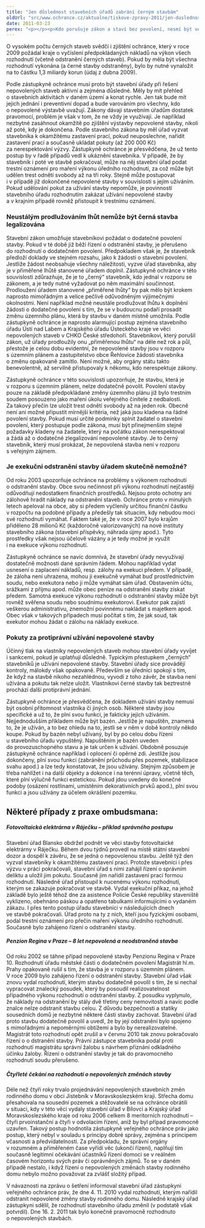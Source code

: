 ```yaml
---
title: "Jen důslednost stavebních úřadů zabrání černým stavbám"
oldUrl: "src/www.ochrance.cz/aktualne/tiskove-zpravy-2011/jen-duslednost-stavebnich-uradu-zabrani-cernym-stavbam"
date: 2011-03-23
perex: "<p></p><p>Kdo porušuje zákon a staví bez povolení, nesmí být ve výhodě oproti těm, kdo zákony respektují a dodržují. Pokud stavební úřady nebudou důsledně a přísně postihovat vlastníky „černých“ staveb, fakticky se staví na stranu porušování zákona. V právním státě není možné podobné jednání akceptovat. </p>"
---
```


<!-- imported from the old website -->

<p>O vysokém počtu černých staveb svědčí i zjištění ochránce, který v roce 2009 požádal kraje o vyčíslení předpokládaných nákladů na výkon všech rozhodnutí (včetně odstranění černých staveb). Pokud by měla být všechna rozhodnutí vykonána (a černé stavby odstraněny), bylo by nutné vynaložit na to částku 1,3 miliardy korun (údaj z dubna 2009).</p><p>Podle zástupkyně ochránce musí proto být stavební úřady při řešení nepovolených staveb aktivní a zejména důsledné. Měly by mít přehled o stavebních aktivitách v daném území a konat rychle. Jen tak bude mít jejich jednání i preventivní dopad a bude varováním pro všechny, kdo o nepovolené výstavbě uvažují. Zákony dávají stavebním úřadům dostatek pravomocí, problém je však v tom, že ne vždy je využívají. Je například nezbytné zasáhnout okamžitě po zjištění výstavby nepovolené stavby, nikoli až poté, kdy je dokončena. Podle stavebního zákona by měl úřad vyzvat stavebníka k okamžitému zastavení prací, pokud neuposlechne, nařídit zastavení prací a současně ukládat pokuty (až 200 000 Kč) za nerespektování výzvy. Zástupkyně ochránce je přesvědčena, že už tento postup by v řadě případů vedl k ukáznění stavebníka. V případě, že by stavebník i poté ve stavbě pokračoval, může na něj stavební úřad podat trestní oznámení pro maření výkonu úředního rozhodnutí, za což může být udělen trest odnětí svobody až na tři roky. Stejně může postupovat i v případě již dokončené nepovolené stavby v souvislosti s jejím užíváním. Pokud udělování pokut za užívání stavby nepomůže, je povinností stavebního úřadu rozhodnutím zakázat užívání nepovolené stavby a v krajním případě rovněž přistoupit k trestnímu oznámení.</p><h3><strong>Neustálým prodlužováním lhůt nemůže být černá stavba legalizována</strong></h3><p>Stavební zákon umožňuje stavebníkovi požádat o dodatečné povolení stavby. Pokud v té době již běží řízení o odstranění stavby, je přerušeno do rozhodnutí o dodatečném povolení. Předpokladem však je, že stavebník předloží doklady ve stejném rozsahu, jako k žádosti o stavební povolení. Jestliže žádost neobsahuje všechny náležitosti, vyzve úřad stavebníka, aby je v přiměřené lhůtě stanovené úřadem doplnil. Zástupkyně ochránce v této souvislosti zdůrazňuje, že je to „černý“ stavebník, kdo jednal v rozporu se zákonem, a je tedy nutné vyžadovat po něm maximální součinnost. Prodloužení úřadem stanovené „přiměřené lhůty“ by pak mělo být krokem naprosto mimořádným a velice pečlivě odůvodněným výjimečnými okolnostmi. Není například možné neustále prodlužovat lhůtu k doplnění žádosti o dodatečné povolení s tím, že se v budoucnu podaří prosadit změnu územního plánu, která by stavbu v daném místně umožnila. Podle zástupkyně ochránce je naprosto alarmující postup zejména stavebního úřadu Ústí nad Labem a Krajského úřadu Ústeckého kraje ve věci nepovolených staveb v CHKO České středohoří. Stavebníkovi, který porušil zákon, už úřady prodloužily onu „přiměřenou lhůtu“ na déle než rok a půl, přestože je celou dobu evidentní, že nepovolené stavby jsou v rozporu s územním plánem a zastupitelstvo obce Řehlovice žádosti stavebníka o změnu opakovaně zamítlo. Není možné, aby orgány státu takto benevolentně, až servilně přistupovaly k někomu, kdo nerespektuje zákony.</p><p>Zástupkyně ochránce v této souvislosti upozorňuje, že stavbu, která je v rozporu s územním plánem, nelze dodatečně povolit. Povolení stavby pouze na základě předpokládané změny územního plánu již bylo trestním soudem posouzeno jako maření úkolu veřejného činitele z nedbalosti. Za takový přečin lze uložit trest odnětí svobody až na jeden rok. Obecně není ani možné připustit mírnější kritéria, než jaká jsou kladena na řádné povolení stavby. Pokud musí určité podmínky splnit žadatel o stavební povolení, který postupuje podle zákona, musí být přinejmenším stejné požadavky kladeny na žadatele, který na počátku zákon nerespektoval a žádá až o dodatečné zlegalizování nepovolené stavby. Je to černý stavebník, který musí prokázat, že nepovolená stavba není v rozporu s veřejným zájmem.</p><h3><strong>Je exekuční odstranění stavby úřadem skutečně nemožné?</strong></h3><p>Od roku 2003 upozorňuje ochránce na problémy s výkonem rozhodnutí o odstranění stavby. Obce svou nečinnost při výkonu rozhodnutí nejčastěji odůvodňují nedostatkem finančních prostředků. Nejsou proto ochotny ani zálohově hradit náklady na odstranění staveb. Ochránce proto v minulých letech apeloval na obce, aby si předem vyčlenily určitou finanční částku v rozpočtu na podobné případy a předešly tak situacím, kdy nebudou moci své rozhodnutí vymáhat. Faktem také je, že v roce 2007 bylo krajům přiděleno 28 milionů Kč (každoročně valorizovaných) na nové instituty stavebního zákona (stavební příspěvky, náhrada újmy apod.). Tyto prostředky však nejsou účelově vázány a je tedy možné je využít i na exekuce výkonu rozhodnutí.</p><p>Zástupkyně ochránce se navíc domnívá, že stavební úřady nevyužívají dostatečně možnosti dané správním řádem. Mohou například vydat usnesení o zaplacení nákladů, resp. zálohy na exekuci předem. V případě, že záloha není uhrazena, mohou ji exekučně vymáhat buď prostřednictvím soudu, nebo exekutora nebo ji může vymáhat sám úřad. Obstavením účtu, srážkami z příjmu apod. může obec peníze na odstranění stavby získat předem. Samotná exekuce výkonu rozhodnutí o odstranění stavby může být rovněž svěřena soudu nebo soudnímu exekutorovi. Exekutor pak zajistí veškerou administrativu, znemožní povinnému nakládat s majetkem apod. Obec však v takových případech musí počítat s tím, že jak soud, tak exekutor mohou žádat o zálohu na náklady exekuce.</p><h3><strong>Pokuty za protiprávní užívání nepovolené stavby</strong></h3><p>Účinný tlak na vlastníky nepovolených staveb mohou stavební úřady vyvíjet i sankcemi, pokud je uplatňují důsledně. Typickým přestupkem „černých“ stavebníků je užívání nepovolené stavby. Stavební úřady sice provádějí kontroly, málokdy však opakovaně. Především se úředníci spokojí s tím, že když na stavbě nikoho nezahlédnou, vyvodí z toho závěr, že stavba není užívána a pokutu tak nelze uložit. Vlastníkovi černé stavby tak beztrestně prochází další protiprávní jednání.</p><p>Zástupkyně ochránce je přesvědčena, že dokladem užívání stavby nemusí být osobní přítomnost vlastníka či jiných osob. Některé stavby jsou specifické a už to, že plní svou funkci, je fakticky jejich užíváním. Nejjednodušším příkladem může být bazén. Jestliže je napuštěn, znamená to, že je užíván, a to bez ohledu na to, jestli se v něm v době kontroly někdo koupe. Pokud by bazén nebyl užívaný, byl by po celou dobu řízení u stavebního úřadu vypuštěný. Napuštěním je bazén uveden do provozuschopného stavu a je tak určen k užívání. Obdobně posuzuje zástupkyně ochránce například i oplocení či opěrné zdi. Jestliže jsou dokončeny, plní svou funkci (zabránění průchodu přes pozemek, stabilizace svahu apod.) a lze tedy konstatovat, že jsou užívány. Stejným způsobem je třeba nahlížet i na další objekty a dokonce i na terénní úpravy, včetně těch, které plní výlučně funkci estetickou. Pokud jdou uvedeny do konečné podoby (osázení rostlinami, umístěním dekorativních prvků apod.), plní svou funkci a jsou užívány za účelem okrášlení pozemku.</p><h2><strong>Některé případy z praxe ombudsmana:</strong></h2><h5>Fotovoltaická elektrárna v Ráječku &ndash; příklad správného postupu</h5><p>Stavební úřad Blansko obdržel podnět ve věci stavby fotovoltaické elektrárny v Ráječku. Během dvou týdnů provedl na místě státní stavební dozor a dospěl k závěru, že se jedná o nepovolenou stavbu. Ještě týž den vyzval stavebníky k okamžitému zastavení prací. Protože stavebníci i přes výzvu v práci pokračovali, stavební úřad s nimi zahájil řízení o správním deliktu a uložil jim pokutu. Současně jim nařídil zastavení prací formou rozhodnutí. Následně úřad přistoupil k nucenému výkonu rozhodnutí, kterým se zakazuje pokračovat ve stavbě. Vydal exekuční příkaz, na jehož základě bylo ještě téhož dne za asistence Policie České republiky staveniště vyklizeno, obehnáno páskou a opatřeno tabulkami informujícími o vydaném zákazu. I přes tento postup úřadu stavebníci v následujících dnech ve stavbě pokračovali. Úřad proto na ty z nich, kteří jsou fyzickými osobami, podal trestní oznámení pro přečin maření výkonu úředního rozhodnutí. Současně bylo zahájeno řízení o odstranění stavby.</p><h5>Penzion Regina v Praze – 8 let nepovolená a neodstraněná stavba</h5><p>Od roku 2002 se táhne případ nepovolené stavby Penzionu Regina v Praze 10. Rozhodnutí úřadu městské části o dodatečném povolení Magistrát hl.m. Prahy opakovaně rušil s tím, že stavba je v rozporu s územním plánem. V roce 2009 bylo zahájeno řízení o odstranění stavby. Stavební úřad však znovu vydal rozhodnutí, kterým stavbu dodatečně povolil s tím, že si nechal vypracovat znalecký posudek, který by posoudil realizovatelnost případného výkonu rozhodnutí o odstranění stavby. Z posudku vyplynulo, že náklady na odstranění by stály dvě třetiny ceny nemovitosti a navíc podle znalce nelze odstranit stavbu celou. Z důvodu bezpečnosti a statiky sousedních domů je nezbytné některé části stavby zachovat. Stavební úřad proto stavbu dodatečně povolil a uvedl, že by její odstranění bylo spojeno s mimořádnými a nepoměrnými obtížemi a bylo by nerealizovatelné. Magistrát toto rozhodnutí opět zrušil a v červnu 2010 tak znovu pokračovalo řízení o o dstranění stavby. Právní zástupce stavebníka podal proti rozhodnutí magistrátu správní žalobu s návrhem přiznání odkladného účinku žaloby. Řízení o odstranění stavby je tak do pravomocného rozhodnutí soudu přerušeno.</p><h5>Čtyřleté čekání na rozhodnutí o nepovolených změnách stavby</h5><p>Déle než čtyři roky trvalo projednávání nepovolených stavebních změn rodinného domu v obci Jistebník v Moravskoslezském kraji. Střecha domu přesahovala na sousední pozemek a stěžovatelé se na ochránce obrátili v situaci, kdy v této věci vydaly stavební úřad v Bílovci a Krajský úřad Moravskoslezského kraje od roku 2006 celkem 8 meritorních rozhodnutí – čtyři prvoinstanční a čtyři v odvolacím řízení, aniž by byl případ pravomocně uzavřen. Takový postup hodnotila zástupkyně veřejného ochránce práv jako postup, který nebyl v souladu s principy dobré správy, zejména s principem včasnosti a předvídatelnosti. Za předpokladu, že správní orgány v rozumném a přiměřeném čase vyřídí věc (ukončí řízení), naplňují tím současně legitimní očekávání účastníků řízení domoci se v reálném časovém horizontu svých práv či oprávněných zájmů. To se v daném případě nestalo, i když řízení o nepovolených změnách stavby rodinného domu nebylo možno považovat za zvlášť složitý případ.</p><p>V návaznosti na zprávu o šetření informoval stavební úřad zástupkyni veřejného ochránce práv, že dne 4. 11. 2010 vydal rozhodnutí, kterým nařídil odstranit nepovolené změny stavby rodinného domu. Následně krajský úřad zástupkyni sdělil, že rozhodnutí stavebního úřadu změnil (v podstatě však potvrdil). Dne 16. 2. 2011 tak bylo konečně pravomocně rozhodnuto o nepovolených stavbách.</p>
